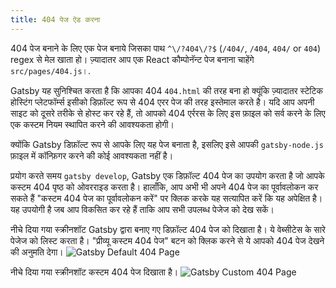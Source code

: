 ```yaml
---
title: 404 पेज ऐड करना
---
```


404 पेज बनाने के लिए एक पेज बनाये जिसका पाथ `^\/?404\/?$` (`/404/`, `/404`, `404/` or `404`) regex से मेल खाता हो। ज़्यादातर आप एक React कौम्पोनॅन्ट पेज बनाना चाहेंगे `src/pages/404.js`।.

Gatsby यह सुनिश्चित करता है कि आपका 404 `404.html` की तरह बना हो क्यूंकि ज़्यादातर स्टेटिक होस्टिंग प्लेटफॉर्म्स इसीको डिफ़ॉल्ट रूप से 404 एरर पेज की तरह इस्तेमाल करते है। यदि आप अपनी साइट को दूसरे तरीके से होस्ट कर रहे हैं, तो आपको 404 एर्ररस के लिए इस फ़ाइल को सर्व करने के लिए एक कस्टम नियम स्थापित करने की आवश्यकता होगी।

क्योंकि Gatsby डिफ़ॉल्ट रूप से आपके लिए यह पेज बनाता है, इसलिए इसे आपकी `gatsby-node.js` फ़ाइल में कॉन्फ़िगर करने की कोई आवश्यकता नहीं है।

प्रयोग करते समय `gatsby develop`, Gatsby एक डिफ़ॉल्ट 404 पेज का उपयोग करता है जो आपके कस्टम 404 पृष्ठ को ओवरराइड करता है। हालाँकि, आप अभी भी अपने 404 पेज का पूर्वावलोकन कर सकते हैं "कस्टम 404 पेज का पूर्वावलोकन करें" पर क्लिक करके यह सत्यापित करें कि यह अपेक्षित है। यह उपयोगी है जब आप विकसित कर रहे हैं ताकि आप सभी उपलब्ध पेजेज को देख सकें।


नीचे दिया गया स्क्रीनशॉट Gatsby द्वारा बनाए गए डिफ़ॉल्ट 404 पेज को दिखाता है।
ये वेब्सीटेस के सारे पेजेज को लिस्ट करता है। "प्रीव्यू कस्टम 404 पेज" बटन को क्लिक करने से ये आपको 404 पेज देखने की अनुमति देगा।
![Gatsby Default 404 Page](images/gatsby-default-404.png)

   
नीचे दिया गया स्क्रीनशॉट कस्टम 404 पेज दिखाता है।
![Gatsby Custom 404 Page](images/gatsby-custom-404.png)
